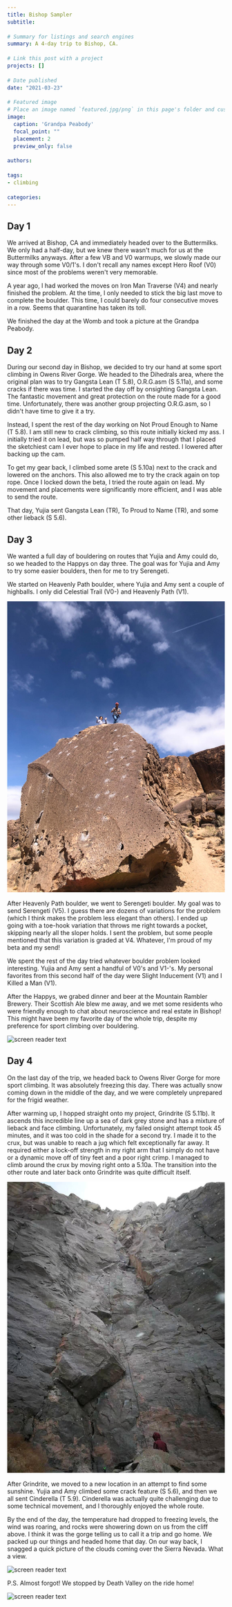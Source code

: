 ```yaml
---
title: Bishop Sampler
subtitle: 

# Summary for listings and search engines
summary: A 4-day trip to Bishop, CA.

# Link this post with a project
projects: []

# Date published
date: "2021-03-23"

# Featured image
# Place an image named `featured.jpg/png` in this page's folder and customize its options here.
image:
  caption: 'Grandpa Peabody'
  focal_point: ""
  placement: 2
  preview_only: false

authors:

tags:
- climbing

categories:
---
```


Day 1
--------
We arrived at Bishop, CA and immediately headed over to the Buttermilks. We only had a half-day, but we knew there wasn't much for us at the Buttermilks anyways. After a few VB and V0 warmups, we slowly made our way through some V0/1's. I don't recall any names except Hero Roof (V0) since most of the problems weren't very memorable. 

A year ago, I had worked the moves on Iron Man Traverse (V4) and nearly finished the problem. At the time, I only needed to stick the big last move to complete the boulder. This time, I could barely do four consecutive moves in a row. Seems that quarantine has taken its toll.

We finished the day at the Womb and took a picture at the Grandpa Peabody.

Day 2
-------
During our second day in Bishop, we decided to try our hand at some sport climbing in Owens River Gorge. We headed to the Dihedrals area, where the original plan was to try Gangsta Lean (T 5.8), O.R.G.asm (S 5.11a), and some cracks if there was time. I started the day off by onsighting Gangsta Lean. The fantastic movement and great protection on the route made for a good time. Unfortunately, there was another group projecting O.R.G.asm, so I didn't have time to give it a try. 

Instead, I spent the rest of the day working on Not Proud Enough to Name (T 5.8). I am still new to crack climbing, so this route initially kicked my ass. I initially tried it on lead, but was so pumped half way through that I placed the sketchiest cam I ever hope to place in my life and rested. I lowered after backing up the cam. 

To get my gear back, I climbed some arete (S 5.10a) next to the crack and lowered on the anchors. This also allowed me to try the crack again on top rope. Once I locked down the beta, I tried the route again on lead. My movement and placements were significantly more efficient, and I was able to send the route.

That day, Yujia sent Gangsta Lean (TR), To Proud to Name (TR), and some other lieback (S 5.6).

Day 3
-------
We wanted a full day of bouldering on routes that Yujia and Amy could do, so we headed to the Happys on day three. The goal was for Yujia and Amy to try some easier boulders, then for me to try Serengeti.

We started on Heavenly Path boulder, where Yujia and Amy sent a couple of highballs. I only did Celestial Trail (V0-) and Heavenly Path (V1). 

![screen reader text](heavenlypath.jpg "Heavenly Path")

After Heavenly Path boulder, we went to Serengeti boulder. My goal was to send Serengeti (V5). I guess there are dozens of variations for the problem (which I think makes the problem less elegant than others). I ended up going with a toe-hook variation that throws me right towards a pocket, skipping nearly all the sloper holds. I sent the problem, but some people mentioned that this variation is graded at V4. Whatever, I'm proud of my beta and my send!  

We spent the rest of the day tried whatever boulder problem looked interesting. Yujia and Amy sent a handful of V0's and V1-'s. My personal favorites from this second half of the day were Slight Inducement (V1) and I Killed a Man (V1). 

After the Happys, we grabed dinner and beer at the Mountain Rambler Brewery. Their Scottish Ale blew me away, and we met some residents who were friendly enough to chat about neuroscience and real estate in Bishop! This might have been my favorite day of the whole trip, despite my preference for sport climbing over bouldering.

![screen reader text](beer.jpg "The best beer in the world")

Day 4
-------
On the last day of the trip, we headed back to Owens River Gorge for more sport climbing. It was absolutely freezing this day. There was actually snow coming down in the middle of the day, and we were completely unprepared for the frigid weather. 

After warming up, I hopped straight onto my project, Grindrite (S 5.11b). It ascends this incredible line up a sea of dark grey stone and has a mixture of lieback and face climbing. Unfortunately, my failed onsight attempt took 45 minutes, and it was too cold in the shade for a second try. I made it to the crux, but was unable to reach a jug which felt exceptionally far away. It required either a lock-off strength in my right arm that I simply do not have or a dynamic move off of tiny feet and a poor right crimp. I managed to climb around the crux by moving right onto a 5.10a. The transition into the other route and later back onto Grindrite was quite difficult itself. 

![screen reader text](grindrite.jpg "Grindrite")

After Grindrite, we moved to a new location in an attempt to find some sunshine. Yujia and Amy climbed some crack feature (S 5.6), and then we all sent Cinderella (T 5.9). Cinderella was actually quite challenging due to some technical movement, and I thoroughly enjoyed the whole route.

By the end of the day, the temperature had dropped to freezing levels, the wind was roaring, and rocks were showering down on us from the cliff above. I think it was the gorge telling us to call it a trip and go home. We packed up our things and headed home that day. On our way back, I snagged a quick picture of the clouds coming over the Sierra Nevada. What a view.

![screen reader text](bishop.jpg "The view near the Happys")

P.S. Almost forgot! We stopped by Death Valley on the ride home!

![screen reader text](deathvalley.jpg "Death Valley")